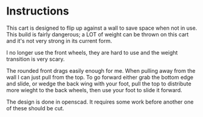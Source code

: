 # Instructions 

This cart is designed to flip up against a wall to save space when not in use.  This build is fairly dangerous; a LOT of weight can be thrown on this cart and it's not very strong in its current form.  

I no longer use the front wheels, they are hard to use and the weight transition is very scary. 

The rounded front drags easily enough for me.  When pulling away from the wall I can just pull from the top.  To go forward either grab the bottom edge and slide, or wedge the back wing with your foot, pull the top to distribute more wieght to the back wheels, then use your foot to slide it forward.

The design is done in openscad.  It requires some work before another one of these should be cut.
